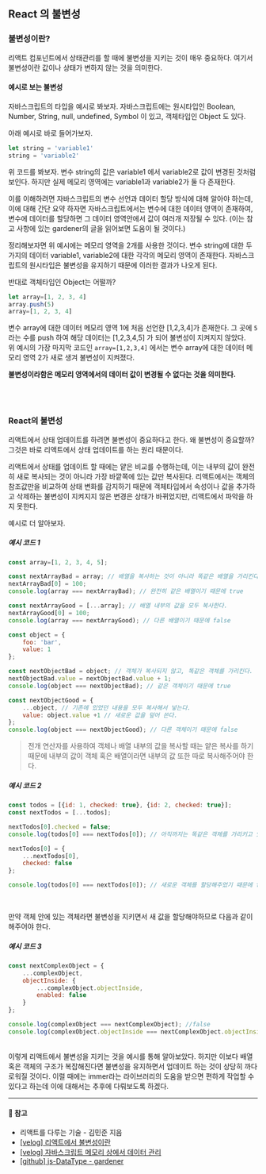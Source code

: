 ## React 의 불변성
### 불변성이란?
리액트 컴포넌트에서 상태관리를 할 때에 불변성을 지키는 것이 매우 중요하다. 여기서 불변성이란 값이나 상태가 변하지 않는 것을 의미한다.
   

#### 예시로 보는 불변성
자바스크립트의 타입을 예시로 봐보자. 자바스크립트에는 원시타입인 Boolean, Number, String, null, undefined, Symbol 이 있고, 객체타입인 Object 도 있다.

아래 예시로 바로 들어가보자.
```js
let string = 'variable1'
string = 'variable2'
```
위 코드를 봐보자. 변수 string의 값은 variable1 에서 variable2로 값이 변경된 것처럼 보인다. 하지만 실제 메모리 영역에는 variable1과 variable2가 둘 다 존재한다.

이를 이해하려면 자바스크립트의 변수 선언과 데이터 할당 방식에 대해 알아야 하는데, 이에 대해 간단 요약 하자면 자바스크립트에서는 변수에 대한 데이터 영역이 존재하여, 변수에 데이터를 할당하면 그 데이터 영역안에서 값이 여러개 저장될 수 있다. (이는 참고 사항에 있는 gardener의 글을 읽어보면 도움이 될 것이다.)

정리해보자면 위 예시에는 메모리 영역을 2개를 사용한 것이다. 변수 string에 대한 두가지의 데이터 variable1, variable2에 대한 각각의 메모리 영역이 존재한다. 자바스크립트의 원시타입은 불변성을 유지하기 때문에 이러한 결과가 나오게 된다.

반대로 객체타입인 Object는 어떨까?  
```js
let array=[1, 2, 3, 4]
array.push(5) 
array=[1, 2, 3, 4]
```
변수 array에 대한 데이터 메모리 영역 1에 처음 선언한 [1,2,3,4]가 존재한다. 그 곳에 `5` 라는 수를 push 하여 해당 데이터는 [1,2,3,4,5] 가 되어 불변성이 지켜지지 않았다.   
위 예시의 가장 마지막 코드인 `array=[1,2,3,4]` 에서는 변수 array에 대한 데이터 메모리 영역 2가 새로 생겨 불변성이 지켜졌다.   

**불변성이라함은 메모리 영역에서의 데이터 값이 변경될 수 없다는 것을 의미한다.**

<br>
<br>

### React의 불변성
리액트에서 상태 업데이트를 하려면 불변성이 중요하다고 한다. 왜 불변성이 중요할까? 그것은 바로 리액트에서 상태 업데이트를 하는 원리 때문이다.   

리액트에서 상태를 업데이트 할 때에는 얕은 비교를 수행하는데, 이는 내부의 값이 완전히 새로 복사되는 것이 아니라 가장 바깥쪽에 있는 값만 복사된다. 리액트에서는 객체의 참조값만을 비교하여 상태 변화를 감지하기 때문에 객체타입에서 속성이나 값을 추가하고 삭제하는 불변성이 지켜지지 않은 변경은 상태가 바뀌었지만, 리액트에서 파악을 하지 못한다.
   
예시로 더 알아보자. 
##### 예시 코드 1
```js
const array=[1, 2, 3, 4, 5];

const nextArrayBad = array; // 배열을 복사하는 것이 아니라 똑같은 배열을 가리킨다.
nextArrayBad[0] = 100;
console.log(array === nextArrayBad); // 완전히 같은 배열이기 때문에 true

const nextArrayGood = [...array]; // 배열 내부의 값을 모두 복사한다.
nextArrayGood[0] = 100;
console.log(array === nextArrayGood); // 다른 배열이기 때문에 false

const object = {
    foo: 'bar',
    value: 1
};

const nextObjectBad = object; // 객체가 복사되지 않고, 똑같은 객체를 가리킨다.
nextObjectBad.value = nextObjectBad.value + 1;
console.log(object === nextObjectBad); // 같은 객체이기 때문에 true

const nextObjectGood = {
    ...object, // 기존에 있었던 내용을 모두 복사해서 넣는다.
    value: object.value +1 // 새로운 값을 덮어 쓴다.
};
console.log(object === nextObjectGood); // 다른 객체이기 때문에 false
```
> 전개 연산자를 사용하여 객체나 배열 내부의 값을 복사할 때는 얕은 복사를 하기 때문에 내부의 값이 객체 혹은 배열이라면 내부의 값 또한 따로 복사해주어야 한다. 

##### 예시 코드 2
```js
const todos = [{id: 1, checked: true}, {id: 2, checked: true}];
const nextTodos = [...todos];

nextTodos[0].checked = false;
console.log(todos[0] === nextTodos[0]); // 아직까지는 똑같은 객체를 가리키고 있기 때문에 true

nextTodos[0] = {
    ...nextTodos[0],
    checked: false
};

console.log(todos[0] === nextTodos[0]); // 새로운 객체를 할당해주었기 때문에 false
```
<br>

만약 객체 안에 있는 객체라면 불변성을 지키면서 새 값을 할당해야하므로 다음과 같이 해주어야 한다.
##### 예시 코드 3
```js
const nextComplexObject = {
    ...complexObject,
    objectInside: {
        ...complexObject.objectInside,
        enabled: false
    }
};

console.log(complexObject === nextComplexObject); //false
console.log(complexObject.objectInside === nextComplexObject.objectInside); // false
```
<br>
이렇게 리액트에서 불변성을 지키는 것을 예시를 통해 알아보았다. 하지만 이보다 배열 혹은 객체의 구조가 복잡해진다면 불변성을 유지하면서 업데이트 하는 것이 상당히 까다로워질 것이다. 이럴 때에는 immer라는 라이브러리의 도움을 받으면 편하게 작업할 수 있다고 하는데 이에 대해서는 추후에 다뤄보도록 하겠다.


---
#### 🔖 참고
- 리액트를 다루는 기술 - 김민준 지음
- [[velog] 리액트에서 불변성이란](https://velog.io/@jma1020/%EB%A6%AC%EC%95%A1%ED%8A%B8%EC%97%90%EC%84%9C-%EB%B6%88%EB%B3%80%EC%84%B1%EC%9D%B4%EB%9E%80)
- [[velog] 자바스크립트 메모리 상에서 데이터 관리](https://velog.io/@chldntjr0425/%EC%9E%90%EB%B0%94%EC%8A%A4%ED%81%AC%EB%A6%BD%ED%8A%B8-%EB%A9%94%EB%AA%A8%EB%A6%AC-%EC%83%81%EC%97%90%EC%84%9C-%EB%8D%B0%EC%9D%B4%ED%84%B0-%EA%B4%80%EB%A6%AC)
- [[github] js-DataType - gardener](https://github.com/dolmeengii/fe-cs-study/tree/main/gardener/js-DataType)
